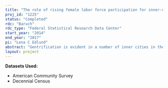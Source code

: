 ```yaml
---
title: "The role of rising female labor force participation for inner-city gentrification"
proj_id: "1225"
status: "Completed"
rdc: "Baruch"
rdc_type: "Federal Statistical Research Data Center"
start_year: "2014"
end_year: "2017"
pi: "Lena C Edlund"
abstract: "Gentrification is evident in a number of inner cities in the United States. Increasingly, families with young children are choosing city over suburban living. This study investigates the rise of dual-earner couples among high-income households as a driver of gentrification. This research hypothesizes that such families have high willingness-to-pay for a short commute (since there is no full-time homemaker) and therefore choose to locate close to work. Since skilled jobs are disproportionately located in city centers, the strive for a short commute results in gentrification of previously poverty stricken but centrally located areas. This project aggregates census tract-level information on household demographics from the Decennial Censuses and various years of the American Community Survey and matches to zip code-level real estate prices."
layout: project
---
```


**Datasets Used:**

  - American Community Survey 
  - Decennial Census 

